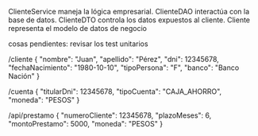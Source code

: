 ClienteService maneja la lógica empresarial.
ClienteDAO interactúa con la base de datos.
ClienteDTO controla los datos expuestos al cliente.
Cliente representa el modelo de datos de negocio

cosas pendientes: 
revisar los test unitarios



/cliente
{
    "nombre": "Juan",
    "apellido": "Pérez",
    "dni": 12345678,
    "fechaNacimiento": "1980-10-10",
    "tipoPersona": "F",
    "banco": "Banco Nación"
}

/cuenta
{
    "titularDni": 12345678,
    "tipoCuenta": "CAJA_AHORRO",
    "moneda": "PESOS"
}

/api/prestamo
{
    "numeroCliente": 12345678,
    "plazoMeses": 6,
    "montoPrestamo": 5000,
    "moneda": "PESOS"
}